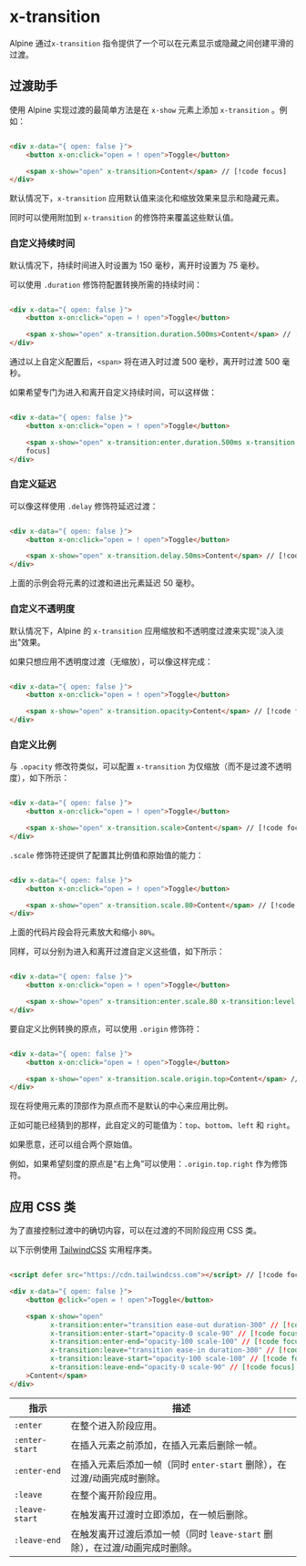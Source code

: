 # x-transition

Alpine 通过`x-transition` 指令提供了一个可以在元素显示或隐藏之间创建平滑的过渡。

## 过渡助手

使用 Alpine 实现过渡的最简单方法是在 `x-show` 元素上添加 `x-transition` 。例如：

```html {4}

<div x-data="{ open: false }">
    <button x-on:click="open = ! open">Toggle</button>

    <span x-show="open" x-transition>Content</span> // [!code focus]
</div>
```

默认情况下，`x-transition` 应用默认值来淡化和缩放效果来显示和隐藏元素。

同时可以使用附加到 `x-transition` 的修饰符来覆盖这些默认值。

### 自定义持续时间

默认情况下，持续时间进入时设置为 150 毫秒，离开时设置为 75 毫秒。

可以使用 `.duration` 修饰符配置转换所需的持续时间：

```html {4}

<div x-data="{ open: false }">
    <button x-on:click="open = ! open">Toggle</button>

    <span x-show="open" x-transition.duration.500ms>Content</span> // [!code focus]
</div>
```

通过以上自定义配置后，`<span>` 将在进入时过渡 500 毫秒，离开时过渡 500 毫秒。

如果希望专门为进入和离开自定义持续时间，可以这样做：

```html {4}

<div x-data="{ open: false }">
    <button x-on:click="open = ! open">Toggle</button>

    <span x-show="open" x-transition:enter.duration.500ms x-transition:level.duration.1000ms>Content</span> // [!code
    focus]
</div>
```

### 自定义延迟

可以像这样使用 `.delay` 修饰符延迟过渡：

```html {4}

<div x-data="{ open: false }">
    <button x-on:click="open = ! open">Toggle</button>

    <span x-show="open" x-transition.delay.50ms>Content</span> // [!code focus]
</div>
```

上面的示例会将元素的过渡和进出元素延迟 50 毫秒。

### 自定义不透明度

默认情况下，Alpine 的 `x-transition` 应用缩放和不透明度过渡来实现"淡入淡出"效果。

如果只想应用不透明度过渡（无缩放），可以像这样完成：

```html {4}

<div x-data="{ open: false }">
    <button x-on:click="open = ! open">Toggle</button>

    <span x-show="open" x-transition.opacity>Content</span> // [!code focus]
</div>
```

### 自定义比例

与 `.opacity` 修改符类似，可以配置 `x-transition` 为仅缩放（而不是过渡不透明度），如下所示：

```html {4}

<div x-data="{ open: false }">
    <button x-on:click="open = ! open">Toggle</button>

    <span x-show="open" x-transition.scale>Content</span> // [!code focus]
</div>
```

`.scale` 修饰符还提供了配置其比例值和原始值的能力：

```html {4}

<div x-data="{ open: false }">
    <button x-on:click="open = ! open">Toggle</button>

    <span x-show="open" x-transition.scale.80>Content</span> // [!code focus]
</div>
```

上面的代码片段会将元素放大和缩小 `80%`。

同样，可以分别为进入和离开过渡自定义这些值，如下所示：

```html {4}

<div x-data="{ open: false }">
    <button x-on:click="open = ! open">Toggle</button>

    <span x-show="open" x-transition:enter.scale.80 x-transition:level.scale.80>Content</span> // [!code focus]
</div>
```

要自定义比例转换的原点，可以使用 `.origin` 修饰符：

```html {4}

<div x-data="{ open: false }">
    <button x-on:click="open = ! open">Toggle</button>

    <span x-show="open" x-transition.scale.origin.top>Content</span> // [!code focus]
</div>
```

现在将使用元素的顶部作为原点而不是默认的中心来应用比例。

正如可能已经猜到的那样，此自定义的可能值为：`top`、`bottom`、`left` 和 `right`。

如果愿意，还可以组合两个原始值。

例如，如果希望刻度的原点是“右上角”可以使用：`.origin.top.right` 作为修饰符。

## 应用 CSS 类

为了直接控制过渡中的确切内容，可以在过渡的不同阶段应用 CSS 类。

以下示例使用 [TailwindCSS](https://tailwindcss.com/docs/transition-property) 实用程序类。

```html {2,8-13}

<script defer src="https://cdn.tailwindcss.com"></script> // [!code focus]

<div x-data="{ open: false }">
    <button @click="open = ! open">Toggle</button>

    <span x-show="open"
          x-transition:enter="transition ease-out duration-300" // [!code focus]
          x-transition:enter-start="opacity-0 scale-90" // [!code focus]
          x-transition:enter-end="opacity-100 scale-100" // [!code focus]
          x-transition:leave="transition ease-in duration-300" // [!code focus]
          x-transition:leave-start="opacity-100 scale-100" // [!code focus]
          x-transition:leave-end="opacity-0 scale-90" // [!code focus]
    >Content</span>
</div>
```

| 指示             | 	描述                                            |
|----------------|------------------------------------------------|
| `:enter`       | 	在整个进入阶段应用。                                    |
| `:enter-start` | 	在插入元素之前添加，在插入元素后删除一帧。                         |
| `:enter-end`   | 	在插入元素后添加一帧（同时 `enter-start` 删除），在过渡/动画完成时删除。  |
| `:leave`	      | 在整个离开阶段应用。                                     |
| `:leave-start` | 在触发离开过渡时立即添加，在一帧后删除。                           |
| `:leave-end`	  | 在触发离开过渡后添加一帧（同时 `leave-start` 删除），在过渡/动画完成时删除。 | 
